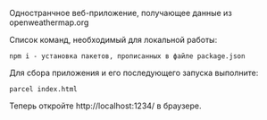 Одностранчное веб-приложение, получающее данные из openweathermap.org

Список команд, необходимый для локальной работы: 

```npm i -g npm - глобальная установка npm
npm i - установка пакетов, прописанных в файле package.json
```
Для сбора приложения и его последующего запуска выполните: 

```
parcel index.html
```
Теперь откройте http://localhost:1234/ в браузере.